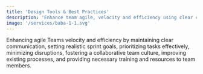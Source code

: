 ```yaml
---
title: 'Design Tools & Best Practices'
description: 'Enhance team agile, velocity and efficiency using clear communication'
image: '/services/baba-1-1.svg'
---
```


Enhancing agile Teams velocity and efficiency by maintaining clear communication, setting realistic sprint goals, prioritizing tasks effectively, minimizing disruptions, fostering a collaborative team culture, improving existing processes, and providing necessary training and resources to team members. 

